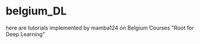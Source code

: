 # belgium_DL
here are tutorials implemented 
by mamba124 on Belgium Courses "Root for Deep Learning"
